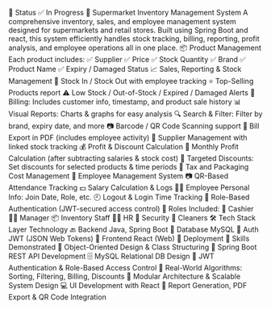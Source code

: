 📌 Status ✅ In Progress
🛒 Supermarket Inventory Management System A comprehensive inventory, sales, and employee management system
designed for supermarkets and retail stores. Built using Spring Boot and react, this system efficiently handles
stock tracking, billing, reporting, profit analysis, and employee operations all in one place.
📦 Product Management Each product includes: ✅ Supplier ✅ Price ✅ Stock Quantity ✅ Brand ✅ Product Name ✅ Expiry / Damaged Status
📈 Sales, Reporting & Stock Management 🔄 Stock In / Stock Out with employee tracking ⭐ Top-Selling Products report ⚠️ Low Stock / Out-of-Stock / Expired / Damaged Alerts
🧾 Billing: Includes customer info, timestamp, and product sale history 📊 Visual Reports: Charts & graphs for easy analysis 🔍 Search & Filter: Filter by brand, expiry date, and more 📷 Barcode / QR Code Scanning support
🧾 Bill Export in PDF (includes employee activity)
🚚 Supplier Management with linked stock tracking 💰 Profit & Discount Calculation 📆 Monthly Profit Calculation (after subtracting salaries & stock cost) 
🎯 Targeted Discounts: Set discounts for selected products & time periods 🧾 Tax and Packaging Cost Management
👥 Employee Management System 📷 QR-Based Attendance Tracking 💵 Salary Calculation & Logs 🧑‍💼 Employee Personal Info: Join Date, Role, etc.
🕘 Logout & Login Time Tracking 🔐 Role-Based Authentication (JWT-secured access control)
👔 Roles Included: 🧾 Cashier 🧑‍💼 Manager 📦 Inventory Staff 🧑‍💻 HR 🔐 Security 🧽 Cleaners
🛠️ Tech Stack Layer Technology 🔙 Backend Java, Spring Boot 💾 Database MySQL 🔐 Auth JWT (JSON Web Tokens) 🎨 Frontend React (Web) 🚀 Deployment
🧠 Skills Demonstrated 🧱 Object-Oriented Design & Class Structuring 🔧 Spring Boot REST API Development 🗄️ MySQL Relational DB Design 🔐 JWT Authentication & Role-Based Access Control 
🧮 Real-World Algorithms: Sorting, Filtering, Billing, Discounts
🧩 Modular Architecture & Scalable System Design 💻 UI Development with React 📄 Report Generation, PDF Export & QR Code Integration
